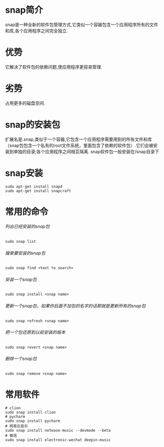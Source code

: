 # snap简介 
snap是一种全新的软件包管理方式,它类似一个容器包含一个应用程序所有的文件和库,各个应用程序之间完全独立.
# 优势
它解决了软件包的依赖问题,使应用程序更容易管理.
# 劣势
占用更多的磁盘空间.
# snap的安装包
扩展名是.snap,类似于一个容器,它包含一个应用程序需要用到的所有文件和库（snap包包含一个私有的root文件系统，里面包含了依赖的软件包）.它们会被安装到单独的目录;各个应用程序之间相互隔离.
snap软件包一般安装在/snap目录下

# snap安装
```
sudo apt-get install snapd
sudo apt-get install snapcraft
```
# 常用的命令
###### 列出已经安装的snap包
`sudo snap list`
###### 搜索要安装的snap包
`sudo snap find <text to search>`
###### 安装一个snap包
`sudo snap install <snap name>`
###### 更新一个snap包，如果你后面不加包的名字的话那就是更新所有的snap包
`sudo snap refresh <snap name>`
###### 把一个包还原到以前安装的版本
`sudo snap revert <snap name>`
###### 删除一个snap包
`sudo snap remove <snap name>`
# 常用软件
```
# clion
sudo snap install clion
# pycharm
sudo snap install pycharm
# 网易云音乐
sudo snap install netease-music --devmode --beta
# 微信
sudo snap install electronic-wechat deepin-music

```

